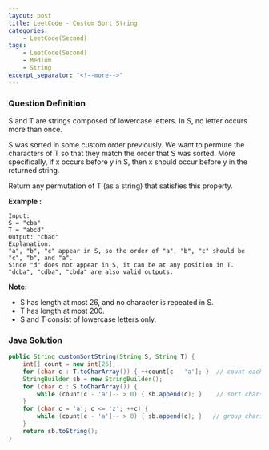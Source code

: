 ```yaml
---
layout: post
title: LeetCode - Custom Sort String
categories:
    - LeetCode(Second)
tags:
    - LeetCode(Second)
    - Medium
    - String
excerpt_separator: "<!--more-->"
---
```


### Question Definition
S and T are strings composed of lowercase letters. In S, no letter occurs more than once.

S was sorted in some custom order previously. We want to permute the characters of T so that they match the order that S was sorted. More specifically, if x occurs before y in S, then x should occur before y in the returned string.

Return any permutation of T (as a string) that satisfies this property.
<!--more-->
**Example :**
```
Input:
S = "cba"
T = "abcd"
Output: "cbad"
Explanation:
"a", "b", "c" appear in S, so the order of "a", "b", "c" should be "c", "b", and "a".
Since "d" does not appear in S, it can be at any position in T. "dcba", "cdba", "cbda" are also valid outputs.
```

**Note:**

* S has length at most 26, and no character is repeated in S.
* T has length at most 200.
* S and T consist of lowercase letters only.
### Java Solution
```java
public String customSortString(String S, String T) {
    int[] count = new int[26];
    for (char c : T.toCharArray()) { ++count[c - 'a']; }  // count each char in T.
    StringBuilder sb = new StringBuilder();
    for (char c : S.toCharArray()) {
        while (count[c - 'a']-- > 0) { sb.append(c); }    // sort chars both in T and S by the order of S.
    }
    for (char c = 'a'; c <= 'z'; ++c) {
        while (count[c - 'a']-- > 0) { sb.append(c); }   // group chars in T but not in S.
    }
    return sb.toString();
}
```